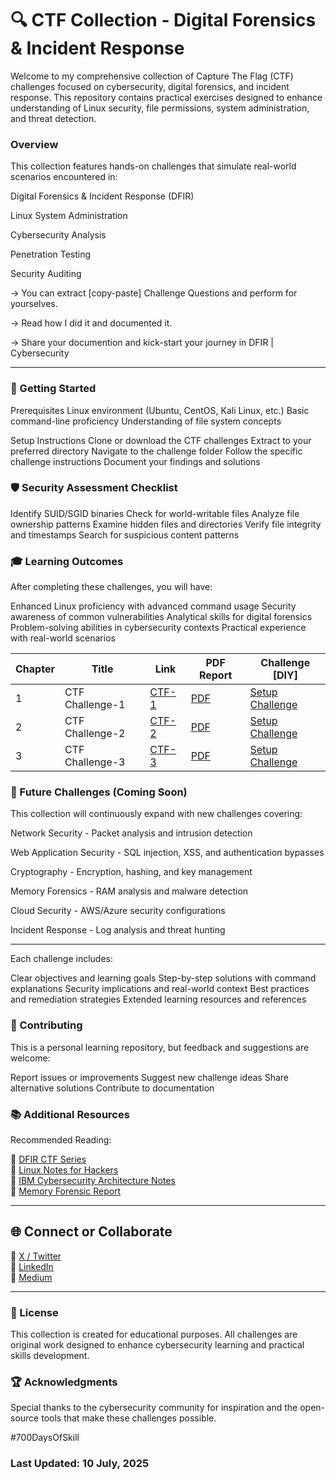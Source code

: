 # 🔍 CTF Collection - Digital Forensics & Incident Response
Welcome to my comprehensive collection of Capture The Flag (CTF) challenges focused on cybersecurity, digital forensics, and incident response. 
This repository contains practical exercises designed to enhance understanding of Linux security, file permissions, system administration, and threat detection.

### Overview
This collection features hands-on challenges that simulate real-world scenarios encountered in:

Digital Forensics & Incident Response (DFIR)

Linux System Administration

Cybersecurity Analysis

Penetration Testing

Security Auditing

-> You can extract [copy-paste] Challenge Questions and perform for yourselves.

-> Read how I did it and documented it.

-> Share your documention and kick-start your journey in DFIR | Cybersecurity

---

### 🚀 Getting Started
Prerequisites
Linux environment (Ubuntu, CentOS, Kali Linux, etc.)
Basic command-line proficiency
Understanding of file system concepts

Setup Instructions
Clone or download the CTF challenges
Extract to your preferred directory
Navigate to the challenge folder
Follow the specific challenge instructions
Document your findings and solutions

### 🛡️ Security Assessment Checklist

 Identify SUID/SGID binaries
 Check for world-writable files
 Analyze file ownership patterns
 Examine hidden files and directories
 Verify file integrity and timestamps
 Search for suspicious content patterns

### 🎓 Learning Outcomes
After completing these challenges, you will have:

Enhanced Linux proficiency with advanced command usage
Security awareness of common vulnerabilities
Analytical skills for digital forensics
Problem-solving abilities in cybersecurity contexts
Practical experience with real-world scenarios




| Chapter | Title | Link | PDF Report | Challenge [DIY] |
|--------|-------|----------|------|--------|
| 1 | CTF Challenge-1 | [CTF-1](https://github.com/jynxora/dfir-ctf-lite-challenges) | [PDF](https://github.com/jynxora/dfir-ctf-lite-challenges/blob/main/Day-4%20%5BJuly-4%5D/CTF-Lite.pdf) | [Setup Challenge](https://github.com/jynxora/dfir-ctf-lite-challenges/blob/main/Day-4%20%5BJuly-4%5D/challenge.md) |
| 2 | CTF Challenge-2 | [CTF-2](https://github.com/jynxora/linux-command-forensics-ctf-challenges) | [PDF](https://github.com/jynxora/dfir-ctf-lite-challenges/blob/main/Day-4%20%5BJuly-4%5D/CTF-Lite.pdf) | [Setup Challenge](https://github.com/jynxora/dfir-ctf-lite-challenges/blob/main/Day-4%20%5BJuly-4%5D/challenge.md) |
| 3 | CTF Challenge-3 | [CTF-3](./Challenge-3) | [PDF](https://github.com/jynxora/linux-command-forensics-ctf-challenges/blob/main/Documentation/LinuxCommandsFlagTest.pdf) | [Setup Challenge](https://github.com/jynxora/linux-command-forensics-ctf-challenges/blob/main/Set-up%20Challenge/Challenge.md) |

### 🔄 Future Challenges (Coming Soon)
This collection will continuously expand with new challenges covering:

Network Security - Packet analysis and intrusion detection

Web Application Security - SQL injection, XSS, and authentication bypasses

Cryptography - Encryption, hashing, and key management

Memory Forensics - RAM analysis and malware detection

Cloud Security - AWS/Azure security configurations

Incident Response - Log analysis and threat hunting

---

Each challenge includes:

Clear objectives and learning goals
Step-by-step solutions with command explanations
Security implications and real-world context
Best practices and remediation strategies
Extended learning resources and references

### 🤝 Contributing
This is a personal learning repository, but feedback and suggestions are welcome:

Report issues or improvements
Suggest new challenge ideas
Share alternative solutions
Contribute to documentation

### 📚 Additional Resources
Recommended Reading: 

📂 [DFIR CTF Series](https://github.com/jynxora/dfir-ctf-lite-challenges)  
📘 [Linux Notes for Hackers](https://github.com/jynxora/Linux-Notes-for-Hackers)  
📎 [IBM Cybersecurity Architecture Notes](https://github.com/jynxora/IBM-cyber-notes)  
🧪 [Memory Forensic Report](https://github.com/jynxora/Memory-Forensics)

---

## 🌐 Connect or Collaborate

📌 [X / Twitter](https://x.com/JynxZero)  
📌 [LinkedIn](https://www.linkedin.com/in/jynxora)  
📌 [Medium](https://medium.com/@jynxora)

---

### 📄 License
This collection is created for educational purposes. All challenges are original work designed to enhance cybersecurity learning and practical skills development.
### 🏆 Acknowledgments
Special thanks to the cybersecurity community for inspiration and the open-source tools that make these challenges possible.



#700DaysOfSkill

### Last Updated: 10 July, 2025
